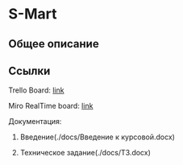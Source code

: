 # S-Mart
## Общее описание

## Ссылки
Trello Board: [link](https://trello.com/b/axC43PUO/s-mart)

Miro RealTime board: [link](https://realtimeboard.com/app/board/o9J_kxgTYOc=/)

Документация:

1. Введение(./docs/Введение к курсовой.docx)

2. Техническое задание(./docs/ТЗ.docx)
